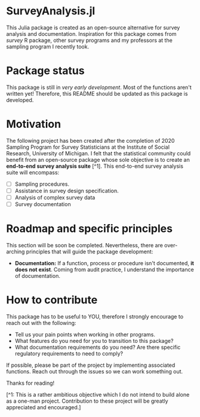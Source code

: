 # SurveyAnalysis.jl
This Julia package is created as an open-source alternative for survey analysis and documentation. Inspiration for this package comes from *survey* R package, other survey programs and my professors at the sampling program I recently took.

# Package status

This package is still in *very early development*. Most of the functions aren't written yet! Therefore, this README should be updated as this package is developed.

# Motivation
The following project has been created after the completion of 2020 Sampling Program for Survey Statisticians at the Institute of Social Research, University of Michigan. I felt that the statistical community could benefit from an open-source package whose sole objective is to create an **end-to-end survey analysis suite** [^1]. This end-to-end survey analysis suite will encompass:

- [ ] Sampling procedures.
- [ ] Assistance in survey design specification.
- [ ] Analysis of complex survey data
- [ ] Survey documentation

# Roadmap and specific principles
This section will be soon be completed. Nevertheless, there are over-arching principles that will guide the package development:

- **Documentation:** If a function, process or procedure isn't documented, **it does not exist**. Coming from audit practice, I understand the importance of documentation.

# How to contribute

This package has to be useful to YOU, therefore I strongly encourage to reach out with the following:

- Tell us your pain points when working in other programs.
- What features do you need for you to transition to this package?
- What documentation requirements do you need? Are there specific regulatory requirements to need to comply?

If possible, please be part of the project by implementing associated functions. Reach out through the issues so we can work something out.

Thanks for reading!

[^1: This is a rather ambitious objective which I do not intend to build alone as a one-man project. Contribution to these project will be greatly appreciated and encouraged.]
